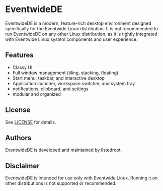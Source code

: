 # EventwideDE

EventwideDE is a modern, feature-rich desktop environment designed specifically for the Eventwide Linux distribution. It is not recommended to run EventwideDE on any other Linux distribution, as it is tightly integrated with Eventwide Linux system components and user experience.

## Features
- Classy UI 
- Full window management (tiling, stacking, floating)
- Start menu, taskbar, and interactive desktop
- Application launcher, workspace switcher, and system tray
- notifications, clipboard, and settings
- modular and organized

## License
See [LICENSE](LICENSE) for details.

## Authors
EventwideDE is developed and maintained by listedroot.

## Disclaimer
EventwideDE is intended for use only with Eventwide Linux. Running it on other distributions is not supported or recommended.
